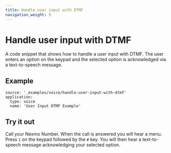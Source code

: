 ```yaml
---
title: Handle user input with DTMF
navigation_weight: 5
---
```


# Handle user input with DTMF

A code snippet that shows how to handle a user input with DTMF. The
user enters an option on the keypad and the selected option is acknowledged
via a text-to-speech message.

## Example

```code_snippets
source: '_examples/voice/handle-user-input-with-dtmf'
application:
  type: voice
  name: 'User Input DTMF Example'
```

## Try it out

Call your Nexmo Number. When the call is answered you will hear
a menu. Press `1` on the keypad followed by the `#` key. You will then hear
a text-to-speech message acknowledging your selected option.
